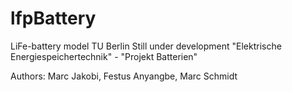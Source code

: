 # lfpBattery
LiFe-battery model TU Berlin
Still under development
"Elektrische Energiespeichertechnik" - "Projekt Batterien"

Authors: Marc Jakobi, Festus Anyangbe, Marc Schmidt